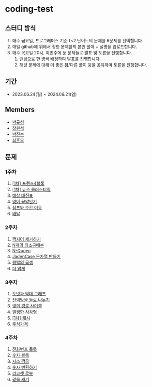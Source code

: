 # coding-test

## 스터디 방식

1. 매주 금요일, 프로그래머스 기준 Lv2 난이도의 문제를 6문제를 선택합니다.
2. 매일 github에 위에서 정한 문제를의 본인 풀이 + 설명을 업로드합니다.
3. 매주 목요일 20시, 이번주에 푼 문제들로 발표 및 토론을 진행합니다.
   1. 랜덤으로 한 명씩 배정하여 발표를 진행합니다.
   2. 해당 문제에 대해 더 좋은 점/다른 풀이 등을 공유하며 토론을 진행합니다.


## 기간

- 2023.06.24(월) ~ 2024.06.21(일)

## Members
- [박규성](https://github.com/guesung)
- [장원석](https://github.com/Wonchang0314)
- [박진수](https://github.com/jinsupark4255)
- [최훈오](https://github.com/Whoknow77)

## 문제

### 1주차

1. [[1차] 프렌즈4블록](https://school.programmers.co.kr/learn/courses/30/lessons/17679)
2. [[1차] 뉴스 클러스터링](https://school.programmers.co.kr/learn/courses/30/lessons/17677)
3. [예상 대진표](https://school.programmers.co.kr/learn/courses/30/lessons/12985)
4. [영어 끝말잇기](https://school.programmers.co.kr/learn/courses/30/lessons/12981)
5. [점프와 순간 이동](https://school.programmers.co.kr/learn/courses/30/lessons/12980)
6. [배달](https://school.programmers.co.kr/learn/courses/30/lessons/12978)

### 2주차

1. [짝지어 제거하기](https://school.programmers.co.kr/learn/courses/30/lessons/12973)
2. [N개의 최소공배수](https://school.programmers.co.kr/learn/courses/30/lessons/12953)
3. [N-Queen](https://school.programmers.co.kr/learn/courses/30/lessons/12952)
4. [JadenCase 문자열 만들기](https://school.programmers.co.kr/learn/courses/30/lessons/12951)
5. [행렬의 곱셈](https://school.programmers.co.kr/learn/courses/30/lessons/12949)
6. [더 맵게](https://school.programmers.co.kr/learn/courses/30/lessons/42626)

### 3주차
1. [도넛과 막대 그래프](https://school.programmers.co.kr/learn/courses/30/lessons/258711)
2. [전력망을 둘로 나누기](https://school.programmers.co.kr/learn/courses/30/lessons/86971)
3. [빛의 경로 사이클](https://school.programmers.co.kr/learn/courses/30/lessons/86052)
4. [멀쩡한 사각형](https://school.programmers.co.kr/learn/courses/30/lessons/62048)
5. [[1차] 캐시](https://school.programmers.co.kr/learn/courses/30/lessons/17680)
6. [주식가격](https://school.programmers.co.kr/learn/courses/30/lessons/42584)

### 4주차

1. [전화번호 목록](https://school.programmers.co.kr/learn/courses/30/lessons/42577)
2. [숫자 블록](https://school.programmers.co.kr/learn/courses/30/lessons/12923)
3. [시소 짝꿍](https://school.programmers.co.kr/learn/courses/30/lessons/152996)
4. [숫자 변환하기](https://school.programmers.co.kr/learn/courses/30/lessons/154538)
5. [리코쳇 로봇](https://school.programmers.co.kr/learn/courses/30/lessons/169199)
6. [광물 캐기](https://school.programmers.co.kr/learn/courses/30/lessons/172927)